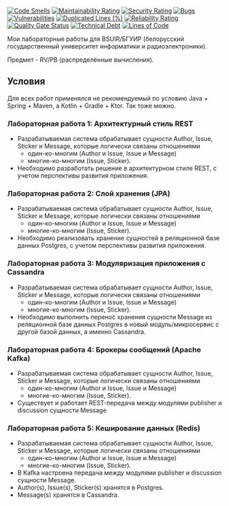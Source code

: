 [![Code Smells][code_smells_badge]][code_smells_link]
[![Maintainability Rating][maintainability_rating_badge]][maintainability_rating_link]
[![Security Rating][security_rating_badge]][security_rating_link]
[![Bugs][bugs_badge]][bugs_link]
[![Vulnerabilities][vulnerabilities_badge]][vulnerabilities_link]
[![Duplicated Lines (%)][duplicated_lines_density_badge]][duplicated_lines_density_link]
[![Reliability Rating][reliability_rating_badge]][reliability_rating_link]
[![Quality Gate Status][quality_gate_status_badge]][quality_gate_status_link]
[![Technical Debt][technical_debt_badge]][technical_debt_link]
[![Lines of Code][lines_of_code_badge]][lines_of_code_link]

Мои лабораторные работы для BSUIR/БГУИР (белорусский государственный университет информатики и радиоэлектроники).

Предмет - RV/РВ (распределённые вычисления).

## Условия

Для всех работ применялся не рекомендуемый по условию Java + Spring + Maven, а Kotlin + Gradle + Ktor. Так тоже можно.

### Лабораторная работа 1: Архитектурный стиль REST

* Разрабатываемая система обрабатывает сущности Author, Issue, Sticker и Message, которые логически связаны отношениями
    * один-ко-многим (Author и Issue, Issue и Message)
    * многие-ко-многим (Issue, Sticker).
* Необходимо разработать решение в архитектурном стиле REST, с учетом перспективы развития приложения.

### Лабораторная работа 2: Слой хранения (JPA)

* Разрабатываемая система обрабатывает сущности Author, Issue, Sticker и Message, которые логически связаны отношениями
    * один-ко-многим (Author и Issue, Issue и Message)
    * многие-ко-многим (Issue, Sticker).
* Необходимо реализовать хранение сущностей в реляционной базе данных Postgres, с учетом перспективы развития
  приложения.

### Лабораторная работа 3: Модуляризация приложения с Cassandra

* Разрабатываемая система обрабатывает сущности Author, Issue, Sticker и Message, которые логически связаны отношениями
    * один-ко-многим (Author и Issue, Issue и Message)
    * многие-ко-многим (Issue, Sticker).
* Необходимо выполнить перенос хранения сущности Message из реляционной базе данных Postgres в новый модуль/микросервис
  с другой базой данных, а именно Cassandra.

### Лабораторная работа 4: Брокеры сообщений (Apache Kafka)

* Разрабатываемая система обрабатывает сущности Author, Issue, Sticker и Message, которые логически связаны отношениями
    * один-ко-многим (Author и Issue, Issue и Message)
    * многие-ко-многим (Issue, Sticker).
* Существует и работает REST-передача между модулями publisher и discussion сущности Message

### Лабораторная работа 5: Кеширование данных (Redis)

* Разрабатываемая система обрабатывает сущности Author, Issue, Sticker и Message, которые логически связаны отношениями
    * один-ко-многим (Author и Issue, Issue и Message)
    * многие-ко-многим (Issue, Sticker).
* В Kafka настроена передача между модулями publisher и discussion сущности Message.
* Author(s), Issue(s), Sticker(s) хранятся в Postgres.
* Message(s) хранятся в Cassandra.

<!----------------------------------------------------------------------------->

[code_smells_badge]: https://sonarcloud.io/api/project_badges/measure?project=Hummel009_Distributed-Computing&metric=code_smells

[code_smells_link]: https://sonarcloud.io/summary/overall?id=Hummel009_Distributed-Computing

[maintainability_rating_badge]: https://sonarcloud.io/api/project_badges/measure?project=Hummel009_Distributed-Computing&metric=sqale_rating

[maintainability_rating_link]: https://sonarcloud.io/summary/overall?id=Hummel009_Distributed-Computing

[security_rating_badge]: https://sonarcloud.io/api/project_badges/measure?project=Hummel009_Distributed-Computing&metric=security_rating

[security_rating_link]: https://sonarcloud.io/summary/overall?id=Hummel009_Distributed-Computing

[bugs_badge]: https://sonarcloud.io/api/project_badges/measure?project=Hummel009_Distributed-Computing&metric=bugs

[bugs_link]: https://sonarcloud.io/summary/overall?id=Hummel009_Distributed-Computing

[vulnerabilities_badge]: https://sonarcloud.io/api/project_badges/measure?project=Hummel009_Distributed-Computing&metric=vulnerabilities

[vulnerabilities_link]: https://sonarcloud.io/summary/overall?id=Hummel009_Distributed-Computing

[duplicated_lines_density_badge]: https://sonarcloud.io/api/project_badges/measure?project=Hummel009_Distributed-Computing&metric=duplicated_lines_density

[duplicated_lines_density_link]: https://sonarcloud.io/summary/overall?id=Hummel009_Distributed-Computing

[reliability_rating_badge]: https://sonarcloud.io/api/project_badges/measure?project=Hummel009_Distributed-Computing&metric=reliability_rating

[reliability_rating_link]: https://sonarcloud.io/summary/overall?id=Hummel009_Distributed-Computing

[quality_gate_status_badge]: https://sonarcloud.io/api/project_badges/measure?project=Hummel009_Distributed-Computing&metric=alert_status

[quality_gate_status_link]: https://sonarcloud.io/summary/overall?id=Hummel009_Distributed-Computing

[technical_debt_badge]: https://sonarcloud.io/api/project_badges/measure?project=Hummel009_Distributed-Computing&metric=sqale_index

[technical_debt_link]: https://sonarcloud.io/summary/overall?id=Hummel009_Distributed-Computing

[lines_of_code_badge]: https://sonarcloud.io/api/project_badges/measure?project=Hummel009_Distributed-Computing&metric=ncloc

[lines_of_code_link]: https://sonarcloud.io/summary/overall?id=Hummel009_Distributed-Computing
